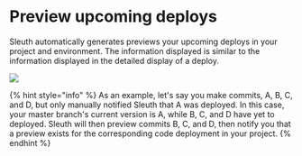 # Preview upcoming deploys

Sleuth automatically generates previews your upcoming deploys in your project and environment. The information displayed is similar to the information displayed in the detailed display of a deploy.

![](<../../.gitbook/assets/6012408558f32c0030bb2e1e\_deploy-preview (1).png>)

{% hint style="info" %}
As an example, let's say you make commits, A, B, C, and D, but only manually notified Sleuth that A was deployed. In this case, your master branch's current version is A, while B, C, and D have yet to deployed. Sleuth will then preview commits B, C, and D, then notify you that a preview exists for the corresponding code deployment in your project.
{% endhint %}
